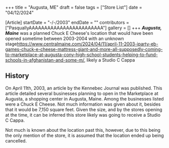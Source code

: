 +++
title = "Augusta, ME"
draft = false
tags = ["Store List"]
date = "04/12/2024"

[Article]
startDate = "-/-/2003"
endDate = ""
contributors = ["PasquallyAAAAAAAAAAAAAAAAAAAAAAAA"]
gallery = []
+++
<b><i>Augusta, Maine</b></i> was a planned Chuck E Cheese's location that would have been opened sometime between 2003-2004 with an unknown stage<ref>https://www.centralmaine.com/2024/04/11/april-11-2003-iparty-eb-games-chuck-e-cheese-mattress-giant-and-more-all-supposedly-coming-to-marketplace-at-augusta-cony-high-school-students-helping-to-fund-schools-in-afghanistan-and-some-m/</ref>, likely a Studio C Cappa 

<h2> History </h2>
On April 11th, 2003, an article by the Kennebec Journal was published. This article detailed several businesses planning to open in the Marketplace at Augusta, a shopping center in Augusta, Maine. Among the businesses listed were a Chuck E Cheese. Not much information was given about it, besides that it would be 7,150 square feet. Given the size, and by the stores opening at the time, it can be inferred this store likely was going to receive a Studio C Cappa. 

Not much is known about the location past this, however, due to this being the only mention of the store, it is assumed that the location ended up being cancelled.